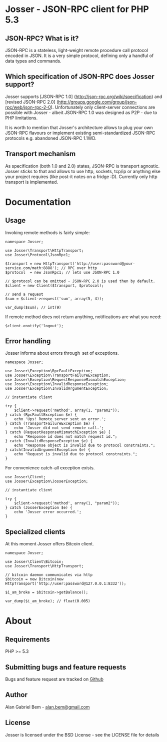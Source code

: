 Josser - JSON-RPC client for PHP 5.3
====================================

JSON-RPC? What is it?
---------------------

JSON-RPC is a stateless, light-weight remote procedure call protocol encoded in JSON. It is a very simple
protocol, defining only a handful of data types and commands.

Which specification of JSON-RPC does Josser support?
----------------------------------------------------

Josser supports [JSON-RPC 1.0] (http://json-rpc.org/wiki/specification) and
[revised JSON-RPC 2.0] (http://groups.google.com/group/json-rpc/web/json-rpc-2-0). Unfortunately only client-server
connections are possible with Josser - albeit JSON-RPC 1.0 was designed as P2P - due to PHP limitations.

It is worth to mention that Josser's architecture allows to plug your own JSON-RPC flavours or implement existing
semi-standardized JSON-RPC protocols e.g. abandoned JSON-RPC 1.1WD.

Transport mechanism
-------------------

As specification (both 1.0 and 2.0) states, JSON-RPC is transport agnostic. Josser sticks to that and allows to use
http, sockets, tcp/ip or anything else your project requires (like post-it notes on a fridge :D).
Currently only http transport is implemented.

Documentation
=============

Usage
-----

Invoking remote methods is fairly simple:

    namespace Josser;

    use Josser\Transport\HttpTransport;
    use Josser\Protocol\JsonRpc1;
    
    $transport = new HttpTransport('http://user:password@your-service.com/math:8888'); // RPC over http
    $protocol  = new JsonRpc1; // lets use JSON-RPC 1.0

    // $protocol can be omitted - JSON-RPC 2.0 is used then by default.
    $client = new Client($transport, $protocol);

    // send a request
    $sum = $client->request('sum', array(5, 4));

    var_dump($sum); // int(9)

If remote method does not return anything, notifications are what you need:

    $client->notify('logout');

Error handling
--------------

Josser informs about errors through  set of exceptions.

    namespace Josser;

    use Josser\Exception\RpcFaultException;
    use Josser\Exception\TransportFailureException;
    use Josser\Exception\RequestResponseMismatchException;
    use Josser\Exception\InvalidResponseException;
    use Josser\Exception\InvalidArgumentException;

    // instantiate client

    try {
        $client->request('method', array(1, "param2"));
    } catch (RpcFaultException $e) {
        echo 'Ups! Remote server sent an error.';
    } catch (TransportFailureException $e) {
        echo 'Josser did not send remote call.';
    } catch (RequestResponseMismatchException $e) {
        echo "Response id does not match request id.";
    } catch (InvalidResponseException $e) {
        echo "Response object is invalid due to protocol constraints.";
    } catch(InvalidArgumentException $e) {
        echo "Request is invalid due to protocol constraints.";
    }

For convenience catch-all exception exists.

    use Josser\Client;
    use Josser\Exception\JosserException;

    // instantiate client
    
    try {
        $client->request('method', array(1, "param2"));
    } catch (JosserException $e) {
        echo 'Josser error occurred.';
    }

Specialized clients
-------------------

At this moment Josser offers Bitcoin client.

    namespace Josser;
    
    use Josser\Client\Bitcoin;
    use Josser\Transport\HttpTransport;

    // bitcoin daemon communicates via http
    $bitcoin = new Bitcoin(new HttpTransport('http://user:password@127.0.0.1:8332'));

    $i_am_broke = $bitcoin->getBalance();

    var_dump($i_am_broke); // float(0.005)

About
=====

Requirements
------------

PHP >= 5.3

Submitting bugs and feature requests
------------------------------------

Bugs and feature request are tracked on [Github](https://github.com/alanbem/josser/issues)

Author
------

Alan Gabriel Bem - <alan.bem@gmail.com>

License
-------

Josser is licensed under the BSD License - see the LICENSE file for details